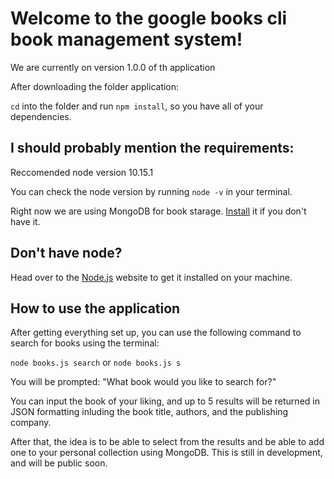 # Welcome to the google books cli book management system!

We are currently on version 1.0.0 of th application

After downloading the folder application:

`cd` into the folder and run `npm install`, so you have all of your dependencies.

## I should probably mention the requirements:

Reccomended node version
10.15.1

You can check the node version by running `node -v` in your terminal.

Right now we are using MongoDB for book starage. [Install](https://docs.mongodb.com/manual/installation/) it if you don't have it.

## Don't have node?

Head over to the [Node.js](https://nodejs.org/en/) website to get it installed on your machine.

## How to use the application

After getting everything set up, you can use the following command to search for books using the terminal:

`node books.js search` or `node books.js s`

You will be prompted:
"What book would you like to search for?"

You can input the book of your liking, and up to 5 results will be returned in JSON formatting inluding the book title, authors, and the publishing company.

After that, the idea is to be able to select from the results and be able to add one to your personal collection using MongoDB. This is still in development, and will be public soon.
